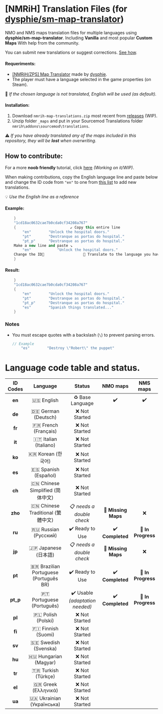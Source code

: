 # [NMRiH] Translation Files (for [dysphie/sm-map-translator](https://github.com/dysphie/sm-map-translator))

NMO and NMS maps translation files for multiple languages using **dysphie/sm-map-translator**. Including **Vanilla** and most popular **Custom Maps** With help from the community.

You can submit new translations or suggest corrections. [See how](#how-to-contribute).

#### Requeriments:
- [[NMRiH/ZPS] Map Translator](https://github.com/dysphie/sm-map-translator) made by [dysphie](https://github.com/dysphie).
- The player must have a language selected in the game properties (on Steam).

🔎 *If the chosen language is not translated, English will be used (as default).*

#### Installation:
1. Download `nmrih-map-translations.zip` most recent from [releases](https://github.com/Uncle-Tio/nmrih-maps-translation-files/releases) (WIP).
2. Unzip folder `_maps` and put in your Sourcemod Translations folder `nmrih\addons\sourcemod\translations`.

⚠️ *If you have already translated any of the maps included in this repository, they will be **lost** when overwriting.*


## How to contribute:

For a more **noob friendly** tutorial, click [here](#how-to-contribute) *(Working on it/WIP)*.

When making contributions, copy the English language line and paste below and change the ID code from `"en"` to one from [this list](#tabela-de-ids-e-status) to add new translations. 

💡 *Use the English line as a reference*

#### Example:
```cpp
	}
	"1cd18ac0632cae7b0cda0cf34208a767"
	{						  ↙️ Copy this entire line
		"en"		"Unlock the hospital doors."
		"pt"		"Destranque as portas do hospital."
		"pt_p"		"Destranque as portas do hospital."
	Make a new line and paste ↘️				
	   	"en"	        "Unlock the hospital doors."
    Change the ID🔺					🔺 Translate to the language you have chosen.
	}
```
#### Result:
```cpp
	}
	"1cd18ac0632cae7b0cda0cf34208a767"
	{
		"en"		"Unlock the hospital doors."
		"pt"		"Destranque as portas do hospital."
		"pt_p"		"Destranque as portas do hospital."
		"es"		"Spanish things translated..."
	}
```

### Notes

- You must escape quotes with a backslash (`\`) to prevent parsing errors.

	```cpp
	// Example 
		"es"		"Destroy \"Robert\" the puppet"
	```


# Language code table and status.

|ID Codes|			 Language		      |				Status		      |   NMO maps   |   NMS maps   |
|:------:|:--------------------------------------------------:|:---------------------------------------------:|:------------:|:------------:|
| **en** |	🇺🇸 English				      |	       ♻️ Base Language 			|     ✔️      |      ✔️      |
| **de** |	🇩🇪 German (Deutsch)			      |	       ❌ Not Started |  |  |
| **fr** |	🇫🇷 French (Français)			      |	       ❌ Not Started |  |  |
| **it** |	🇮🇹 Italian (Italiano)			      |        ❌ Not Started |  |  |
| **ko** |	🇰🇷 Korean (한국어)			    |	     ❌ Not Started |  |  |
| **es** |	🇪🇸 Spanish (Español)			       |        ❌ Not Started |  |  |
| **ch** |	🇨🇳 Chinese Simplified (简体中文)		    |	     ❌ Not Started |  |  |
| **zho**|	🇨🇳 Chinese Traditional (繁體中文)		    |	     📋 *needs a double check*		    | 📝 **Missing Maps** | ❌ |
| **ru** |	🇷🇺 Russian (Русский)			        |	 ✔️ Ready to Use 	| ✔️ **Completed** | 📝 **In Progress** |
| **jp** |	🇯🇵 Japanese (日本語)			      |	      📋 *needs a double check*		     | 📝 **Missing Maps** | ❌ |
| **pt** |	🇧🇷 Brazilian Portuguese (Português BR) 	|	✔️ Ready to Use		| ✔️ **Completed** | 📝 **In Progress** |
|**pt_p**|	🇵🇹 Portuguese (Português)			 |	✔️ Usable *(adaptation needed)*			| ✔️ **Completed** | 📝 **In Progress** |
| **pl** |	🇵🇱 Polish (Polski)				 |	❌ Not Started  			      |  |  |
| **fi** |	🇫🇮 Finnish (Suomi)				 |	❌ Not Started  			      |  |  |
| **sv** |	🇸🇪 Swedish (Svenska)				 |	❌ Not Started  			      |  |  |
| **hu** |	🇭🇺 Hungarian (Magyar)				 |	❌ Not Started  			      |  |  |
| **tr** |	🇹🇷 Turkish (Türkçe)				 |	❌ Not Started  			      |  |  |
| **el** |	🇬🇷 Greek (Ελληνικά)				 |	❌ Not Started  			      |  |  |
| **ua** |	🇺🇦 Ukrainian (Українська)			 |	❌ Not Started  			      |  |  |
